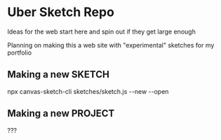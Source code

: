 # Uber Sketch Repo

Ideas for the web start here and spin out if they get large enough

Planning on making this a web site with "experimental" sketches for my portfolio

## Making a new SKETCH

npx canvas-sketch-cli sketches/sketch.js --new --open

## Making a new PROJECT

???